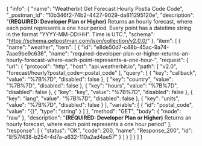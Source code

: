 {
  "info": {
    "name": "Weatherbit Get Forecast Hourly Postla Code Code",
    "_postman_id": "10b346f2-74b2-4427-9029-da811295120e",
    "description": "**(REQUIRED: Developer Plan or Higher)** Returns an hourly forecast, where each point represents a one hour   period. Every point has a datetime string in the format \"YYYY-MM-DD:HH\". Time is UTC.",
    "schema": "https://schema.getpostman.com/json/collection/v2.0.0/"
  },
  "item": [
    {
      "name": "weather",
      "item": [
        {
          "id": "e8de50d7-c48b-45ac-9a74-7aae9be9c636",
          "name": "required-developer-plan-or-higher-returns-an-hourly-forecast-where-each-point-represents-a-one-hour-",
          "request": {
            "url": {
              "protocol": "http",
              "host": "api.weatherbit.io",
              "path": [
                "v2.0",
                "forecast/hourly?postal_code=:postal_code"
              ],
              "query": [
                {
                  "key": "callback",
                  "value": "%7B%7D",
                  "disabled": false
                },
                {
                  "key": "country",
                  "value": "%7B%7D",
                  "disabled": false
                },
                {
                  "key": "hours",
                  "value": "%7B%7D",
                  "disabled": false
                },
                {
                  "key": "key",
                  "value": "%7B%7D",
                  "disabled": false
                },
                {
                  "key": "lang",
                  "value": "%7B%7D",
                  "disabled": false
                },
                {
                  "key": "units",
                  "value": "%7B%7D",
                  "disabled": false
                }
              ],
              "variable": [
                {
                  "id": "postal_code",
                  "value": "{}",
                  "type": "string"
                }
              ]
            },
            "method": "GET",
            "body": {
              "mode": "raw"
            },
            "description": "**(REQUIRED: Developer Plan or Higher)** Returns an hourly forecast, where each point represents a one hour   period"
          },
          "response": [
            {
              "status": "OK",
              "code": 200,
              "name": "Response_200",
              "id": "8f57f438-b254-4d7a-a632-110a2ad4ae57"
            }
          ]
        }
      ]
    }
  ]
}